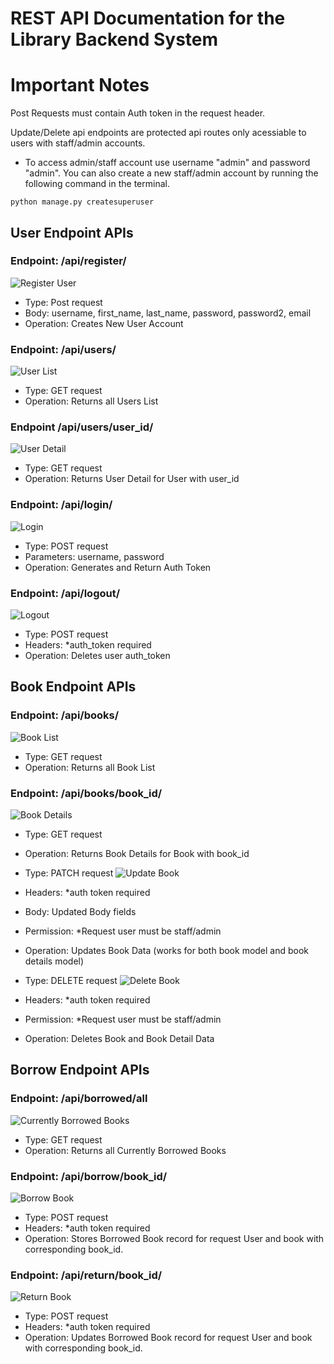 ﻿# REST API Documentation for the Library Backend System

# Important Notes
<p> Post Requests must contain Auth token  in the request header.</p>

<p>Update/Delete api endpoints are protected api routes only acessiable to users with staff/admin accounts.

   * To access admin/staff account use username "admin" and password "admin". You can also create a new staff/admin account by running the following command in the terminal.</p>

```
python manage.py createsuperuser
```

## User Endpoint APIs

### Endpoint: /api/register/
![Register User](./images/register.png)
- Type: Post request
- Body: username, first_name, last_name, password, password2, email
- Operation: Creates New User Account

### Endpoint: /api/users/
![User List](./images/users.png)
- Type: GET request
- Operation: Returns all Users List

### Endpoint /api/users/user_id/
![User Detail](./images/users-userid.png)
- Type: GET request
- Operation: Returns User Detail for User with user_id

### Endpoint: /api/login/
![Login](./images/login.png)
- Type: POST request
- Parameters: username, password
- Operation: Generates and Return Auth Token

### Endpoint: /api/logout/
![Logout](./images/logout.png)
- Type: POST request
- Headers: *auth_token required
- Operation: Deletes user auth_token

## Book Endpoint APIs

### Endpoint: /api/books/
![Book List](./images/books.png)
- Type: GET request
- Operation: Returns all Book List

### Endpoint: /api/books/book_id/
![Book Details](./images/books-bookid.png)
- Type: GET request
- Operation: Returns Book Details for Book with book_id

- Type: PATCH request
![Update Book](./images/books-patch.png)
- Headers: *auth token required
- Body: Updated Body fields
- Permission: *Request user must be staff/admin
- Operation: Updates Book Data (works for both book model and book details model)

- Type: DELETE request
![Delete Book](./images/books-delete.png)
- Headers: *auth token required
- Permission: *Request user must be staff/admin
- Operation: Deletes Book and Book Detail Data

## Borrow Endpoint APIs

### Endpoint: /api/borrowed/all
![Currently Borrowed Books](./images/borrowed.png)
- Type: GET request
- Operation: Returns all Currently Borrowed Books

### Endpoint: /api/borrow/book_id/
![Borrow Book](./images/borrow.png)
- Type: POST request
- Headers: *auth token required
- Operation: Stores Borrowed Book record for request User and book with corresponding book_id.

### Endpoint: /api/return/book_id/
![Return Book](./images/return.png)
- Type: POST request
- Headers: *auth token required
- Operation: Updates Borrowed Book record for request User and book with corresponding book_id.
